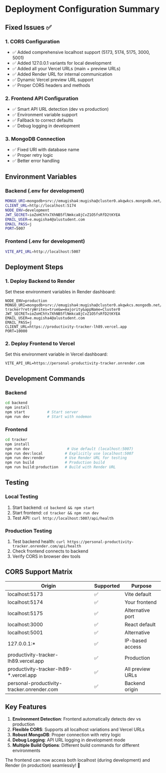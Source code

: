 # Deployment Configuration Summary

## Fixed Issues ✅

### 1. CORS Configuration
- ✅ Added comprehensive localhost support (5173, 5174, 5175, 3000, 5001)
- ✅ Added 127.0.0.1 variants for local development
- ✅ Added all your Vercel URLs (main + preview URLs)
- ✅ Added Render URL for internal communication
- ✅ Dynamic Vercel preview URL support
- ✅ Proper CORS headers and methods

### 2. Frontend API Configuration
- ✅ Smart API URL detection (dev vs production)
- ✅ Environment variable support
- ✅ Fallback to correct defaults
- ✅ Debug logging in development

### 3. MongoDB Connection
- ✅ Fixed URI with database name
- ✅ Proper retry logic
- ✅ Better error handling

## Environment Variables

### Backend (.env for development)
```bash
MONGO_URI=mongodb+srv://emugisha4:mugisha@cluster0.akqwkcs.mongodb.net/productivity-tracker?retryWrites=true&w=majority&appName=Cluster0
CLIENT_URL=http://localhost:5174
NODE_ENV=development
JWT_SECRET=ioZoHChYx7XhNB5flNmkca8jCvZ1O5fsRfD2tKYEA
EMAIL_USER=e.mugisha4@alustudent.com
EMAIL_PASS=j
PORT=5007
```

### Frontend (.env for development)
```bash
VITE_API_URL=http://localhost:5007
```

## Deployment Steps

### 1. Deploy Backend to Render
Set these environment variables in Render dashboard:
```
NODE_ENV=production
MONGO_URI=mongodb+srv://emugisha4:mugisha@cluster0.akqwkcs.mongodb.net/productivity-tracker?retryWrites=true&w=majority&appName=Cluster0
JWT_SECRET=ioZoHChYx7XhNB5flNmkca8jCvZ1O5fsRfD2tKYEA
EMAIL_USER=e.mugisha4@alustudent.com
EMAIL_PASS=j
CLIENT_URL=https://productivity-tracker-lh89.vercel.app
PORT=10000
```

### 2. Deploy Frontend to Vercel
Set this environment variable in Vercel dashboard:
```
VITE_API_URL=https://personal-productivity-tracker.onrender.com
```

## Development Commands

### Backend
```bash
cd backend
npm install
npm start          # Start server
npm run dev        # Start with nodemon
```

### Frontend
```bash
cd tracker
npm install
npm run dev                 # Use default (localhost:5007)
npm run dev:local          # Explicitly use localhost:5007
npm run dev:render         # Use Render URL for testing
npm run build              # Production build
npm run build:production   # Build with Render URL
```

## Testing

### Local Testing
1. Start backend: `cd backend && npm start`
2. Start frontend: `cd tracker && npm run dev`
3. Test API: `curl http://localhost:5007/api/health`

### Production Testing
1. Test backend health: `curl https://personal-productivity-tracker.onrender.com/api/health`
2. Check frontend connects to backend
3. Verify CORS in browser dev tools

## CORS Support Matrix

| Origin | Supported | Purpose |
|--------|-----------|---------|
| localhost:5173 | ✅ | Vite default |
| localhost:5174 | ✅ | Your frontend |
| localhost:5175 | ✅ | Alternative port |
| localhost:3000 | ✅ | React default |
| localhost:5001 | ✅ | Alternative |
| 127.0.0.1:* | ✅ | IP-based access |
| productivity-tracker-lh89.vercel.app | ✅ | Production |
| productivity-tracker-lh89-*.vercel.app | ✅ | All preview URLs |
| personal-productivity-tracker.onrender.com | ✅ | Backend origin |

## Key Features

1. **Environment Detection**: Frontend automatically detects dev vs production
2. **Flexible CORS**: Supports all localhost variations and Vercel URLs
3. **Robust MongoDB**: Proper connection with retry logic
4. **Debug Logging**: API URL logging in development mode
5. **Multiple Build Options**: Different build commands for different environments

The frontend can now access both localhost (during development) and Render (in production) seamlessly! 🚀
